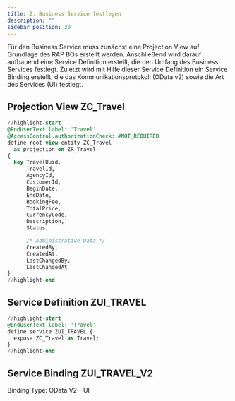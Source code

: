 ```yaml
---
title: 2. Business Service festlegen
description: ""
sidebar_position: 20
---
```


Für den Business Service muss zunächst eine Projection View auf Grundlage des RAP BOs erstellt werden. Anschließend wird darauf aufbauend eine Service Definition erstellt, die den Umfang des Business Services festlegt. Zuletzt wird mit Hilfe dieser Service Definition ein Service Binding erstellt, die das Kommunikationsprotokoll (OData v2) sowie die Art des Services (UI) festlegt.

## Projection View ZC_Travel

```sql
//highlight-start
@EndUserText.label: 'Travel'
@AccessControl.authorizationCheck: #NOT_REQUIRED
define root view entity ZC_Travel
  as projection on ZR_Travel
{
  key TravelUuid,
      TravelId,
      AgencyId,
      CustomerId,
      BeginDate,
      EndDate,
      BookingFee,
      TotalPrice,
      CurrencyCode,
      Description,
      Status,

      /* Administrative Data */
      CreatedBy,
      CreatedAt,
      LastChangedBy,
      LastChangedAt
}
//highlight-end
```

## Service Definition ZUI_TRAVEL

```sql
//highlight-start
@EndUserText.label: 'Travel'
define service ZUI_TRAVEL {
  expose ZC_Travel as Travel;
}
//highlight-end
```

## Service Binding ZUI_TRAVEL_V2

Binding Type: OData V2 - UI
